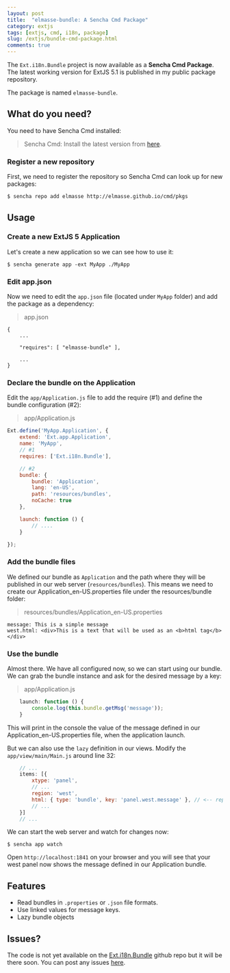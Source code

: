 ```yaml
---
layout: post
title:  "elmasse-bundle: A Sencha Cmd Package"
category: extjs
tags: [extjs, cmd, i18n, package]
slug: /extjs/bundle-cmd-package.html
comments: true
---
```


The `Ext.i18n.Bundle` project is now available as a **Sencha Cmd Package**. The latest working version for ExtJS 5.1 is published in my public package repository.

The package is named `elmasse-bundle`.

## What do you need?
You need to have Sencha Cmd installed:

> Sencha Cmd: Install the latest version from [here](http://www.sencha.com/products/sencha-cmd/).

### Register a new repository
First, we need to register the repository so Sencha Cmd can look up for new packages:

```
$ sencha repo add elmasse http://elmasse.github.io/cmd/pkgs

```

## Usage

### Create a new ExtJS 5 Application
Let's create a new application so we can see how to use it:

```
$ sencha generate app -ext MyApp ./MyApp

```

### Edit app.json
Now we need to edit the `app.json` file (located under `MyApp` folder) and add the package as a dependency:

> app.json

```
{    
    ...

    "requires": [ "elmasse-bundle" ],

    ...
}
```

### Declare the bundle on the Application
Edit the `app/Application.js` file to add the require (\#1) and define the bundle configuration (\#2):

>app/Application.js

```js
Ext.define('MyApp.Application', {
    extend: 'Ext.app.Application',
    name: 'MyApp',
    // #1
    requires: ['Ext.i18n.Bundle'],

    // #2
    bundle: {
        bundle: 'Application',
        lang: 'en-US',
        path: 'resources/bundles',
        noCache: true
    },

    launch: function () {
        // ....
    }

});

```

### Add the bundle files
We defined our bundle as `Application` and the path where they will be published in our web server (`resources/bundles`). This means we need to create our Application_en-US.properties file under the resources/bundle folder:

> resources/bundles/Application_en-US.properties

```
message: This is a simple message
west.html: <div>This is a text that will be used as an <b>html tag</b></div>

```

### Use the bundle 
Almost there. We have all configured now, so we can start using our bundle. We can grab the bundle instance and ask for the desired message by a key:

> app/Application.js

```js
    launch: function () {
        console.log(this.bundle.getMsg('message'));
    }

```

This will print in the console the value of the message defined in our Application_en-US.properties file, when the application launch.

But we can also use the `lazy` definition in our views. Modify the `app/view/main/Main.js` around line 32:

```js
    // ...
    items: [{
        xtype: 'panel',
        // ...
        region: 'west',
        html: { type: 'bundle', key: 'panel.west.message' }, // <-- replace html with this
        // ...
    }]
    // ...

```

We can start the web server and watch for changes now:

```
$ sencha app watch

```

Open `http://localhost:1841` on your browser and you will see that your west panel now shows the message defined in our Application bundle.


## Features

- Read bundles in `.properties` or `.json` file formats.
- Use linked values for message keys.
- Lazy bundle objects


## Issues? 

The code is not yet available on the [Ext.i18n.Bundle](https://github.com/elmasse/Ext.i18n.Bundle) github repo but it will be there soon. You can post any issues [here](https://github.com/elmasse/Ext.i18n.Bundle/issues).
